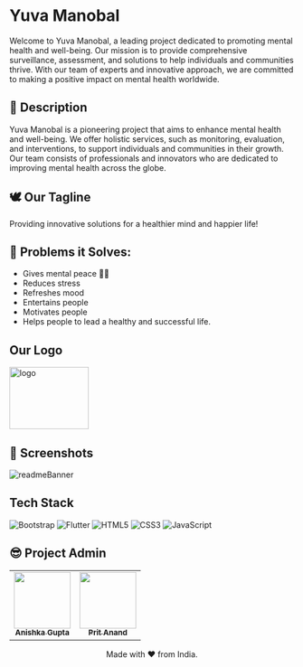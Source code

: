 # Yuva Manobal 
Welcome to Yuva Manobal, a leading project dedicated to promoting mental health and well-being. Our mission is to provide comprehensive surveillance, assessment, and solutions to help individuals and communities thrive. With our team of experts and innovative approach, we are committed to making a positive impact on mental health worldwide. 


## 📃 Description 
Yuva Manobal is a pioneering project that aims to enhance mental health and well-being. We offer holistic services, such as monitoring, evaluation, and interventions, to support individuals and communities in their growth. Our team consists of professionals and innovators who are dedicated to improving mental health across the globe.
<!--## Website Link-
<a href="https://yuva-manobal.netlify.app" target="_blank">Yuva Manobal</a>
-->
## 🕊 Our Tagline 
Providing innovative solutions for a healthier mind and happier life!

## 🔎 Problems it Solves: <a name = "problem_statement"></a>
- Gives mental peace 🧘‍♀️
- Reduces stress
- Refreshes mood
- Entertains people
- Motivates people
- Helps people to lead a healthy and successful life.

## Our Logo <a name = "logo"></a>
<div>
  <a href="https://yuva-manobal.netlify.app/ ">
    <img src="https://github.com/pritanand7/Yuva-Manobal/assets/93637274/ad16c22c-700a-4411-ab9e-0ca59a4c382b" width=140px height=110px alt="logo">
  </a>

## 📸 Screenshots <a name = "screenshots"></a>
![readmeBanner](https://github.com/pritanand7/Yuva-Manobal/assets/93637274/2ff08b29-203d-40e5-b23e-61f8b68ae209)



## Tech Stack <a name = "tech_stack"></a>
<img alt="Bootstrap" src="https://img.shields.io/badge/bootstrap5-%23e4626b.svg?style=for-the-badge&logo=bootstrap&logoColor=%23F7DF1E">
<img alt="Flutter" src="https://img.shields.io/badge/Flutter-%23e4626b.svg?style=for-the-badge&logo=Flutter&logoColor=%23F7DF1E">
<img alt="HTML5" src="https://img.shields.io/badge/html5-%23fca9ae.svg?style=for-the-badge&logo=html5&logoColor=140200"/>
<img alt="CSS3" src="https://img.shields.io/badge/css3-%23ffd2ce.svg?style=for-the-badge&logo=css3&logoColor=140200"/>
<img alt="JavaScript" src="https://img.shields.io/badge/javascript-%23e4626b.svg?style=for-the-badge&logo=javascript&logoColor=%23F7DF1E"/>

## 😎 Project Admin <a name = "admin"></a>

<table>
  <tr>
<td align="center"><a href="http://anishka811.github.io/anishkagupta" target="_blank"><img src="https://github.com/pritanand7/Yuva-Manobal/assets/93637274/a379e2ce-7abe-44b5-a8f0-b179cf89cf30" width="100px;"><br /><sub><b>Anishka Gupta</b></sub></a></td>
<td align="center"><a href="http://pritanand7.github.io" target="_blank"><img src="https://github.com/pritanand7/Yuva-Manobal/assets/93637274/f770c92e-e957-4545-bb86-5b5132a905c0" width="100px;"><br /><sub><b>Prit Anand</b></sub></a></td>
  </tr>
</table>


<p align="center">
  Made with ❤ from India.
</p>

